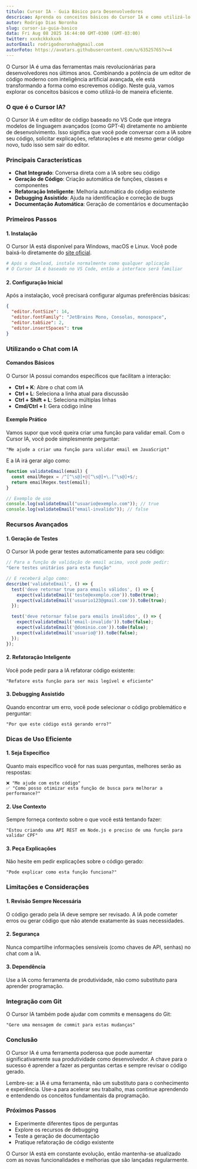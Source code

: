 ```yaml
---
titulo: Cursor IA - Guia Básico para Desenvolvedores
descricao: Aprenda os conceitos básicos do Cursor IA e como utilizá-lo de forma eficiente no desenvolvimento
autor: Rodrigo Dias Noronha
slug: cursor-ia-guia-basico
data: Fri Aug 08 2025 16:44:00 GMT-0300 (GMT-03:00)
twitter: xxxkckkxkxxk
autorEmail: rodrigodnoronha@gmail.com
autorFoto: https://avatars.githubusercontent.com/u/63525765?v=4
---
```


O Cursor IA é uma das ferramentas mais revolucionárias para desenvolvedores nos últimos anos. Combinando a potência de um editor de código moderno com inteligência artificial avançada, ele está transformando a forma como escrevemos código. Neste guia, vamos explorar os conceitos básicos e como utilizá-lo de maneira eficiente.

### O que é o Cursor IA?

O Cursor IA é um editor de código baseado no VS Code que integra modelos de linguagem avançados (como GPT-4) diretamente no ambiente de desenvolvimento. Isso significa que você pode conversar com a IA sobre seu código, solicitar explicações, refatorações e até mesmo gerar código novo, tudo isso sem sair do editor.

### Principais Características

- **Chat Integrado**: Conversa direta com a IA sobre seu código
- **Geração de Código**: Criação automática de funções, classes e componentes
- **Refatoração Inteligente**: Melhoria automática do código existente
- **Debugging Assistido**: Ajuda na identificação e correção de bugs
- **Documentação Automática**: Geração de comentários e documentação

### Primeiros Passos

#### 1. Instalação

O Cursor IA está disponível para Windows, macOS e Linux. Você pode baixá-lo diretamente do [site oficial](https://cursor.sh/).

```bash
# Após o download, instale normalmente como qualquer aplicação
# O Cursor IA é baseado no VS Code, então a interface será familiar
```

#### 2. Configuração Inicial

Após a instalação, você precisará configurar algumas preferências básicas:

```json
{
  "editor.fontSize": 14,
  "editor.fontFamily": "JetBrains Mono, Consolas, monospace",
  "editor.tabSize": 2,
  "editor.insertSpaces": true
}
```

### Utilizando o Chat com IA

#### Comandos Básicos

O Cursor IA possui comandos específicos que facilitam a interação:

- **Ctrl + K**: Abre o chat com IA
- **Ctrl + L**: Seleciona a linha atual para discussão
- **Ctrl + Shift + L**: Seleciona múltiplas linhas
- **Cmd/Ctrl + I**: Gera código inline

#### Exemplo Prático

Vamos supor que você queira criar uma função para validar email. Com o Cursor IA, você pode simplesmente perguntar:

```
"Me ajude a criar uma função para validar email em JavaScript"
```

E a IA irá gerar algo como:

```javascript
function validateEmail(email) {
  const emailRegex = /^[^\s@]+@[^\s@]+\.[^\s@]+$/;
  return emailRegex.test(email);
}

// Exemplo de uso
console.log(validateEmail("usuario@exemplo.com")); // true
console.log(validateEmail("email-invalido")); // false
```

### Recursos Avançados

#### 1. Geração de Testes

O Cursor IA pode gerar testes automaticamente para seu código:

```javascript
// Para a função de validação de email acima, você pode pedir:
"Gere testes unitários para esta função"

// E receberá algo como:
describe('validateEmail', () => {
  test('deve retornar true para emails válidos', () => {
    expect(validateEmail('teste@exemplo.com')).toBe(true);
    expect(validateEmail('usuario123@gmail.com')).toBe(true);
  });

  test('deve retornar false para emails inválidos', () => {
    expect(validateEmail('email-invalido')).toBe(false);
    expect(validateEmail('@dominio.com')).toBe(false);
    expect(validateEmail('usuario@')).toBe(false);
  });
});
```

#### 2. Refatoração Inteligente

Você pode pedir para a IA refatorar código existente:

```
"Refatore esta função para ser mais legível e eficiente"
```

#### 3. Debugging Assistido

Quando encontrar um erro, você pode selecionar o código problemático e perguntar:

```
"Por que este código está gerando erro?"
```

### Dicas de Uso Eficiente

#### 1. Seja Específico

Quanto mais específico você for nas suas perguntas, melhores serão as respostas:

```
❌ "Me ajude com este código"
✅ "Como posso otimizar esta função de busca para melhorar a performance?"
```

#### 2. Use Contexto

Sempre forneça contexto sobre o que você está tentando fazer:

```
"Estou criando uma API REST em Node.js e preciso de uma função para validar CPF"
```

#### 3. Peça Explicações

Não hesite em pedir explicações sobre o código gerado:

```
"Pode explicar como esta função funciona?"
```

### Limitações e Considerações

#### 1. Revisão Sempre Necessária

O código gerado pela IA deve sempre ser revisado. A IA pode cometer erros ou gerar código que não atende exatamente às suas necessidades.

#### 2. Segurança

Nunca compartilhe informações sensíveis (como chaves de API, senhas) no chat com a IA.

#### 3. Dependência

Use a IA como ferramenta de produtividade, não como substituto para aprender programação.

### Integração com Git

O Cursor IA também pode ajudar com commits e mensagens do Git:

```
"Gere uma mensagem de commit para estas mudanças"
```

### Conclusão

O Cursor IA é uma ferramenta poderosa que pode aumentar significativamente sua produtividade como desenvolvedor. A chave para o sucesso é aprender a fazer as perguntas certas e sempre revisar o código gerado.

Lembre-se: a IA é uma ferramenta, não um substituto para o conhecimento e experiência. Use-a para acelerar seu trabalho, mas continue aprendendo e entendendo os conceitos fundamentais da programação.

### Próximos Passos

- Experimente diferentes tipos de perguntas
- Explore os recursos de debugging
- Teste a geração de documentação
- Pratique refatoração de código existente

O Cursor IA está em constante evolução, então mantenha-se atualizado com as novas funcionalidades e melhorias que são lançadas regularmente.
